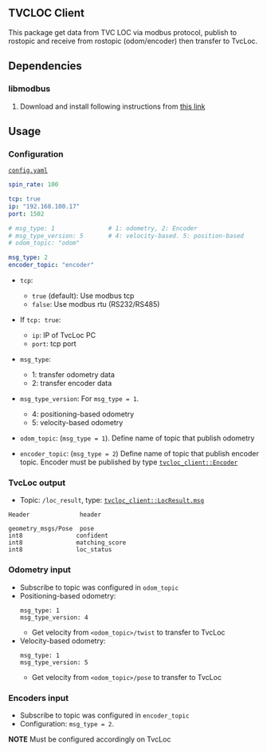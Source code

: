 ## TVCLOC Client

This package get data from TVC LOC via modbus protocol, publish to rostopic and receive from rostopic (odom/encoder) then transfer to TvcLoc.

## Dependencies

### libmodbus

1. Download and install following instructions from [this link](https://libmodbus.org/download/)

## Usage

### Configuration

[`config.yaml`](configs/config.yaml)

``` yaml
spin_rate: 100

tcp: true
ip: "192.168.100.17"
port: 1502

# msg_type: 1               # 1: odometry, 2: Encoder
# msg_type_version: 5       # 4: velocity-based. 5: position-based
# odom_topic: "odom"

msg_type: 2
encoder_topic: "encoder"
```

- `tcp`:
  - `true` (default): Use modbus tcp
  - `false`: Use modbus rtu (RS232/RS485)

- If `tcp: true`:
  - `ip`: IP of TvcLoc PC
  - `port`: tcp port


- `msg_type`:
  - 1: transfer odometry data
  - 2: transfer encoder data
- `msg_type_version`: For `msg_type = 1`.
  - 4: positioning-based odometry
  - 5: velocity-based odometry

- `odom_topic`: (`msg_type = 1`). Define name of topic that publish odometry
- `encoder_topic`: (`msg_type = 2`) Define name of topic that publish encoder topic. Encoder must be published by type [`tvcloc_client::Encoder`](msg/Encoder.msg)

### TvcLoc output

- Topic: `/loc_result`, type: [`tvcloc_client::LocResult.msg`](msg/LocResult.msg)

```
Header              header

geometry_msgs/Pose  pose
int8               confident
int8               matching_score
int8               loc_status
```

### Odometry input

- Subscribe to topic was configured in `odom_topic`
- Positioning-based odometry:
  ```
  msg_type: 1
  msg_type_version: 4
  ```
  - Get velocity from `<odom_topic>/twist` to transfer to TvcLoc
- Velocity-based odometry:
  ```
  msg_type: 1
  msg_type_version: 5
  ```
  - Get velocity from `<odom_topic>/pose` to transfer to TvcLoc

### Encoders input
- Subscribe to topic was configured in `encoder_topic`
- Configuration: `msg_type = 2`.


**NOTE** Must be configured accordingly on TvcLoc